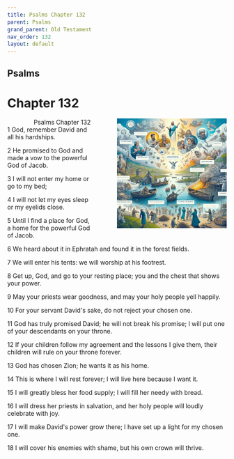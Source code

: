 ```yaml
---
title: Psalms Chapter 132
parent: Psalms
grand_parent: Old Testament
nav_order: 132
layout: default
---
```


## Psalms

# Chapter 132

<div style="clear: both; text-align: right;">
    <img src="/assets/Image/Psalms/500/132.jpg" alt="Psalms Chapter 132" class="chapter-image" style="max-width: 50%; height: auto; float: right; margin: 0 0 10px 10px; padding-left: 10%;">
    <figcaption style="font-size: 14px;">Psalms Chapter 132</figcaption>
</div>
1 God, remember David and all his hardships.

2 He promised to God and made a vow to the powerful God of Jacob.

3 I will not enter my home or go to my bed;

4 I will not let my eyes sleep or my eyelids close.

5 Until I find a place for God, a home for the powerful God of Jacob.

6 We heard about it in Ephratah and found it in the forest fields.

7 We will enter his tents: we will worship at his footrest.

8 Get up, God, and go to your resting place; you and the chest that shows your power.

9 May your priests wear goodness, and may your holy people yell happily.

10 For your servant David's sake, do not reject your chosen one.

11 God has truly promised David; he will not break his promise; I will put one of your descendants on your throne.

12 If your children follow my agreement and the lessons I give them, their children will rule on your throne forever.

13 God has chosen Zion; he wants it as his home.

14 This is where I will rest forever; I will live here because I want it.

15 I will greatly bless her food supply; I will fill her needy with bread.

16 I will dress her priests in salvation, and her holy people will loudly celebrate with joy.

17 I will make David's power grow there; I have set up a light for my chosen one.

18 I will cover his enemies with shame, but his own crown will thrive.


